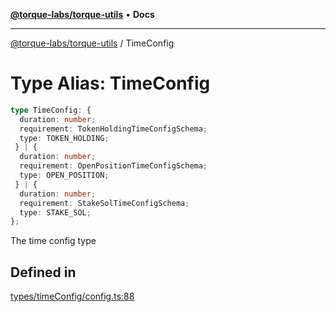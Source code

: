 [**@torque-labs/torque-utils**](../README.md) • **Docs**

***

[@torque-labs/torque-utils](../README.md) / TimeConfig

# Type Alias: TimeConfig

```ts
type TimeConfig: {
  duration: number;
  requirement: TokenHoldingTimeConfigSchema;
  type: TOKEN_HOLDING;
 } | {
  duration: number;
  requirement: OpenPositionTimeConfigSchema;
  type: OPEN_POSITION;
 } | {
  duration: number;
  requirement: StakeSolTimeConfigSchema;
  type: STAKE_SOL;
};
```

The time config type

## Defined in

[types/timeConfig/config.ts:88](https://github.com/torque-labs/torque-utils/blob/3bd29ca22f900f1cf2686f7f240bf82e15337207/types/timeConfig/config.ts#L88)
